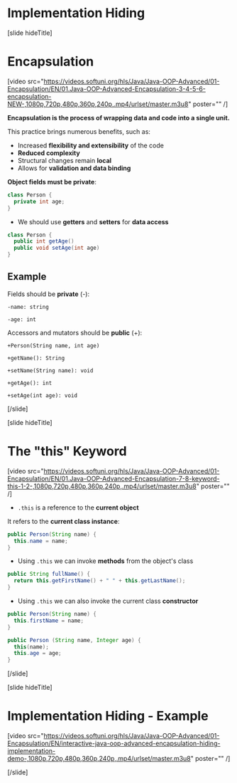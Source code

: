 # Implementation Hiding

[slide hideTitle]

# Encapsulation

[video src="https://videos.softuni.org/hls/Java/Java-OOP-Advanced/01-Encapsulation/EN/01.Java-OOP-Advanced-Encapsulation-3-4-5-6-encapsulation-NEW-,1080p,720p,480p,360p,240p,.mp4/urlset/master.m3u8" poster="" /]

**Encapsulation is the process of wrapping data and code into a single unit.**

This practice brings numerous benefits, such as:

- Increased **flexibility and extensibility** of the code
- **Reduced complexity**
- Structural changes remain **local**
- Allows for **validation and data binding**

**Object fields must be private**:

```java
class Person {
  private int age;
} 
```
- We should use **getters** and **setters** for **data access**

```java
class Person {
  public int getAge()
  public void setAge(int age)
}
```

## Example

Fields should be **private** (-):

`-name: string`

`-age: int`

Accessors and mutators should be **public** (+):

`+Person(String name, int age)`

`+getName(): String`

`+setName(String name): void`

`+getAge(): int`

`+setAge(int age): void`

[/slide]

[slide hideTitle]

# The "this" Keyword

[video src="https://videos.softuni.org/hls/Java/Java-OOP-Advanced/01-Encapsulation/EN/01.Java-OOP-Advanced-Encapsulation-7-8-keyword-this-1-2-,1080p,720p,480p,360p,240p,.mp4/urlset/master.m3u8" poster="" /]

- `.this` is a reference to the **current object**

It refers to the **current class instance**:

```java
public Person(String name) {
  this.name = name;
}
```

- Using `.this` we can invoke **methods** from the object's class

```java
public String fullName() {
  return this.getFirstName() + " " + this.getLastName();
}
```

- Using `.this` we can also invoke the current class **constructor**

```java
public Person(String name) {
  this.firstName = name;
}
```

```java
public Person (String name, Integer age) {
  this(name);
  this.age = age;
}
```
[/slide]

[slide hideTitle]

# Implementation Hiding - Example

[video src="https://videos.softuni.org/hls/Java/Java-OOP-Advanced/01-Encapsulation/EN/interactive-java-oop-advanced-encapsulation-hiding-implementation-demo-,1080p,720p,480p,360p,240p,.mp4/urlset/master.m3u8" poster="" /]

[/slide]
